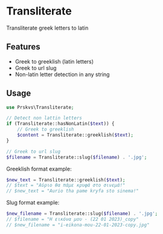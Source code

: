 # Transliterate

Transliterate greek letters to latin

## Features

- Greek to greeklish (latin letters)
- Greek to url slug
- Non-latin letter detection in any string

## Usage

```php
use Prskvs\Transliterate;

// Detect non lattin letters
if (Transliterate::hasNonLatin($text)) {
    // Greek to greeklish
    $content = Transliterate::greeklish($text);
}

// Greek to url slug
$filename = Transliterate::slug($filename) . '.jpg';
```

Greeklish format example:

```php
$new_text = Transliterate::greeklish($text);
// $text = "Αύριο θα πάμε κρυφά στο σινεμά!"
// $new_text = "Aurio tha pame kryfa sto sinema!"
```

Slug format example:

```php
$new_filename = Transliterate::slug($filename) . '.jpg';
// $filename = "Η εικόνα μου - (22 01 2023)_copy"
// $new_filename = "i-eikona-mou-22-01-2023-copy.jpg"
```
